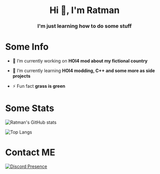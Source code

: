  <h1 align="center">Hi 👋, I'm Ratman</h1>
<h3 align="center">I'm just learning how to do some stuff</h3>

# Some Info

- 🔭 I’m currently working on **HOI4 mod about my fictional country**

- 🌱 I’m currently learning **HOI4 modding, C++ and some more as side projects**

- ⚡ Fun fact **grass is green**

<p align="left">
</p>

# Some Stats

![Ratman's GitHub stats](https://github-readme-stats.vercel.app/api?username=ratman141&show_icons=true&theme=radical)


![Top Langs](https://github-readme-stats.vercel.app/api/top-langs/?username=ratman141&layout=donut-vertical&theme=radical)

# Contact ME

[![Discord Presence](https://lanyard.cnrad.dev/api/1354198211182727248)](https://discord.com/users/1354198211182727248)
